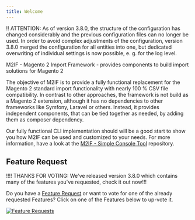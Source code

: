 ```yaml
---
title: Welcome
---
```


!! ATTENTION: As of version 3.8.0, the structure of the configuration has changed considerably and the previous configuration files can no longer be used. In order to avoid complex adjustments of the configuration, version 3.8.0 merged the configuration for all entities into one, but dedicated overwriting of individual settings is now possible, e. g. for the log level.

M2IF - Magento 2 Import Framework - provides components to build import solutions for Magento 2

The objective of M2IF is to provide a fully functional replacement for the Magento 2 standard import functionality with nearly 100 % CSV file compatibility. In contrast to other approaches, the framework is not build as a Magento 2 extension, although it has no dependencies to other frameworks like Symfony, Laravel or others. Instead, it provides independent components, that can be tied together as needed, by adding them as composer dependency.

Our fully functional CLI implementation should will be a good start to show you how M2IF can be used and customized to your needs. For more information, have a look at the [M2IF - Simple Console Tool](https://github.com/techdivision/import-cli-simple) repository.

## Feature Request

!!!! THANKS FOR VOTING: We've released version 3.8.0 which contains many of the features you've requested, check it out now!!!

Do you have a [Feature Request](https://feathub.com/techdivision/import-cli-simple) or want to vote for one of the already requested Features? Click on one of the Features below to up-vote it.

[![Feature Requests](http://feathub.com/techdivision/import-cli-simple?format=svg)](http://feathub.com/techdivision/import-cli-simple)
